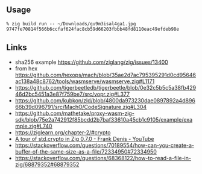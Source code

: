 ## Usage

```shell
% zig build run -- ~/Downloads/gu9m3isal4ga1.jpg
9747fe70814f566b6ccfaf624fac8cb59d66203fbbb48fd8110eac49efdeb98e
```

## Links

- sha256 example https://github.com/ziglang/zig/issues/13400
- from hex https://github.com/hexops/mach/blob/35ae2d7ac795395291d0cd95646ac138a48c8762/tools/wasmserve/wasmserve.zig#L1171
- https://github.com/tigerbeetledb/tigerbeetle/blob/0e32c5b5c5a38fb42946d2bc5451a3e87f759be7/src/vopr.zig#L377
- https://github.com/kubkon/zld/blob/4800da973230dae0897892a4d89666b39d096791/src/MachO/CodeSignature.zig#L304
- https://github.com/mathetake/proxy-wasm-zig-sdk/blob/75e2a742912f85bcdd2b7baf33610a45cb1c9105/example/example.zig#L740
- https://ziglearn.org/chapter-2/#crypto
- [A tour of std.crypto in Zig 0.7.0 - Frank Denis - YouTube](https://www.youtube.com/watch?v=9t6Y7KoCvyk)
- https://stackoverflow.com/questions/70189554/how-can-you-create-a-buffer-of-the-same-size-as-a-file/72334950#72334950
- https://stackoverflow.com/questions/68368122/how-to-read-a-file-in-zig/68879352#68879352
